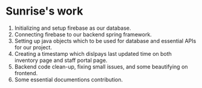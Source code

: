 # Sunrise's work

1. Initializing and setup firebase as our database.
2. Connecting firebase to our backend spring framework.
3. Setting up java objects which to be used for database and essential APIs for our project.
4. Creating a timestamp which dislpays last updated time on both inventory page and staff portal page.
5. Backend code clean-up, fixing small issues, and some beautifying on frontend.
6. Some essential documentions contribution.

